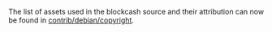 The list of assets used in the blockcash source and their attribution can now be found in [contrib/debian/copyright](../contrib/debian/copyright).
